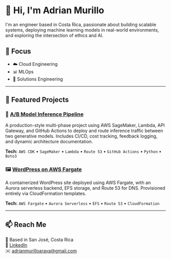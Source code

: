 # 👋 Hi, I'm Adrian Murillo

I'm an engineer based in Costa Rica, passionate about building scalable systems, deploying machine learning models in real-world environments, and exploring the intersection of ethics and AI.

## :wrench: Focus
- :cloud: Cloud Engineering
- :bar_chart: MLOps
- :construction_worker: Solutions Engineering

---

## 🚀 Featured Projects

### 🔁 [A/B Model Inference Pipeline](https://github.com/adma224/ml-inference-pipeline-aws)
A production-style multi-phase project using AWS SageMaker, Lambda, API Gateway, and GitHub Actions to deploy and route inference traffic between two generative models. Includes CI/CD, cost tracking, feedback logging, and dynamic architecture documentation.

**Tech:** `AWS CDK` • `SageMaker` • `Lambda` • `Route 53` • `GitHub Actions` • `Python` • `Boto3`

### 🖼️ [WordPress on AWS Fargate](https://github.com/adma224/serverless-containerized-wordpress)
A containerized WordPress site deployed using AWS Fargate, with an Aurora serverless backend, EFS storage, and Route 53 for DNS. Provisioned entirely via CloudFormation templates.

**Tech:** `AWS Fargate` • `Aurora Serverless` • `EFS` • `Route 53` • `CloudFormation`

---

## 📫 Reach Me

📍 Based in San José, Costa Rica  
💼 [LinkedIn](https://www.linkedin.com/in/adrian-murillo-araya/)  
✉️ [adrianmurilloaraya@gmail.com](adrianmurilloaraya@gmail.com)  

